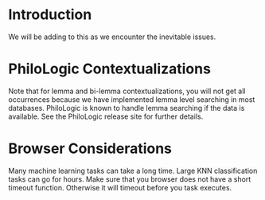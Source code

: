 # Introduction #

We will be adding to this as we encounter the inevitable issues.


# PhiloLogic Contextualizations #

Note that for lemma and bi-lemma contextualizations, you will not get all occurrences because we have implemented lemma level searching in most databases.  PhiloLogic is known to handle lemma searching if the data is available.  See the PhiloLogic release site for further details.

# Browser Considerations #

Many machine learning tasks can take a long time.  Large KNN classification tasks can go for hours.  Make sure that you browser does not have a short timeout function.  Otherwise it will timeout before you task executes.